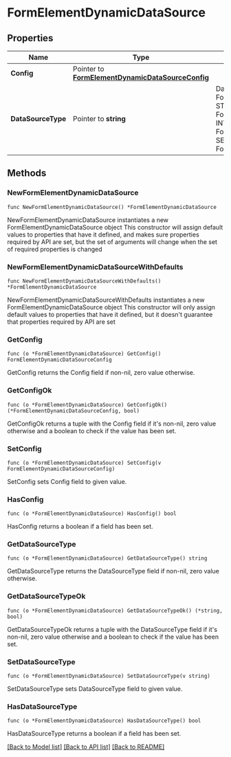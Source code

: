 # FormElementDynamicDataSource

## Properties

Name | Type | Description | Notes
------------ | ------------- | ------------- | -------------
**Config** | Pointer to [**FormElementDynamicDataSourceConfig**](FormElementDynamicDataSourceConfig.md) |  | [optional] 
**DataSourceType** | Pointer to **string** | DataSourceType is a FormElementDataSourceType value STATIC FormElementDataSourceTypeStatic INTERNAL FormElementDataSourceTypeInternal SEARCH FormElementDataSourceTypeSearch | [optional] 

## Methods

### NewFormElementDynamicDataSource

`func NewFormElementDynamicDataSource() *FormElementDynamicDataSource`

NewFormElementDynamicDataSource instantiates a new FormElementDynamicDataSource object
This constructor will assign default values to properties that have it defined,
and makes sure properties required by API are set, but the set of arguments
will change when the set of required properties is changed

### NewFormElementDynamicDataSourceWithDefaults

`func NewFormElementDynamicDataSourceWithDefaults() *FormElementDynamicDataSource`

NewFormElementDynamicDataSourceWithDefaults instantiates a new FormElementDynamicDataSource object
This constructor will only assign default values to properties that have it defined,
but it doesn't guarantee that properties required by API are set

### GetConfig

`func (o *FormElementDynamicDataSource) GetConfig() FormElementDynamicDataSourceConfig`

GetConfig returns the Config field if non-nil, zero value otherwise.

### GetConfigOk

`func (o *FormElementDynamicDataSource) GetConfigOk() (*FormElementDynamicDataSourceConfig, bool)`

GetConfigOk returns a tuple with the Config field if it's non-nil, zero value otherwise
and a boolean to check if the value has been set.

### SetConfig

`func (o *FormElementDynamicDataSource) SetConfig(v FormElementDynamicDataSourceConfig)`

SetConfig sets Config field to given value.

### HasConfig

`func (o *FormElementDynamicDataSource) HasConfig() bool`

HasConfig returns a boolean if a field has been set.

### GetDataSourceType

`func (o *FormElementDynamicDataSource) GetDataSourceType() string`

GetDataSourceType returns the DataSourceType field if non-nil, zero value otherwise.

### GetDataSourceTypeOk

`func (o *FormElementDynamicDataSource) GetDataSourceTypeOk() (*string, bool)`

GetDataSourceTypeOk returns a tuple with the DataSourceType field if it's non-nil, zero value otherwise
and a boolean to check if the value has been set.

### SetDataSourceType

`func (o *FormElementDynamicDataSource) SetDataSourceType(v string)`

SetDataSourceType sets DataSourceType field to given value.

### HasDataSourceType

`func (o *FormElementDynamicDataSource) HasDataSourceType() bool`

HasDataSourceType returns a boolean if a field has been set.


[[Back to Model list]](../README.md#documentation-for-models) [[Back to API list]](../README.md#documentation-for-api-endpoints) [[Back to README]](../README.md)


